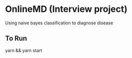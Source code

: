 
# OnlineMD (Interview project)
Using naive bayes classification to diagnose disease

## To Run
yarn && yarn start
